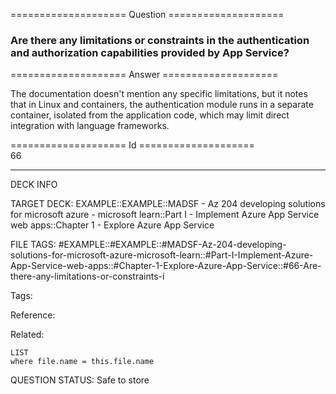 ==================== Question ====================  

### Are there any limitations or constraints in the authentication and authorization capabilities provided by App Service?  

==================== Answer ====================  

The documentation doesn't mention any specific limitations, but it notes that in Linux and containers, the authentication module runs in a separate container, isolated from the application code, which may limit direct integration with language frameworks.

==================== Id ====================  
66

---

DECK INFO

TARGET DECK: EXAMPLE::EXAMPLE::MADSF - Az 204 developing solutions for microsoft azure - microsoft learn::Part I - Implement Azure App Service web apps::Chapter 1 - Explore Azure App Service

FILE TAGS: #EXAMPLE::#EXAMPLE::#MADSF-Az-204-developing-solutions-for-microsoft-azure-microsoft-learn::#Part-I-Implement-Azure-App-Service-web-apps::#Chapter-1-Explore-Azure-App-Service::#66-Are-there-any-limitations-or-constraints-i

Tags:

Reference:

Related:

```dataview
LIST
where file.name = this.file.name
```
QUESTION STATUS: Safe to store
